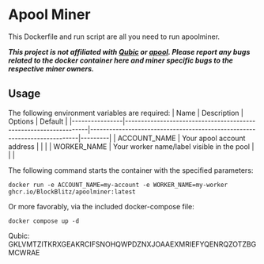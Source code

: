 # Apool Miner

This Dockerfile and run script are all you need to run apoolminer.

***This project is not affiliated with [Qubic](http://discord.gg/qubic) or [apool](https://www.apool.io/myMiner). Please report any bugs related to the docker container here and miner specific bugs to the respective miner owners.***

## Usage

The following environment variables are required:
| Name           | Description                                                      | Options                                                                  | Default |
|----------------|------------------------------------------------------------------|--------------------------------------------------------------------------|---------|
| ACCOUNT_NAME | Your apool account address                                 |                                                                          |         |
| WORKER_NAME    | Your worker name/label visible in the pool                       |                                                                          |         | 

The following command starts the container with the specified parameters:

`docker run -e ACCOUNT_NAME=my-account -e WORKER_NAME=my-worker ghcr.io/BlockBlitz/apoolminer:latest`

Or more favorably, via the included docker-compose file:

`docker compose up -d`

Qubic: GKLVMTZITKRXGEAKRCIFSNOHQWPDZNXJOAAEXMRIEFYQENRQZOTZBGMCWRAE
